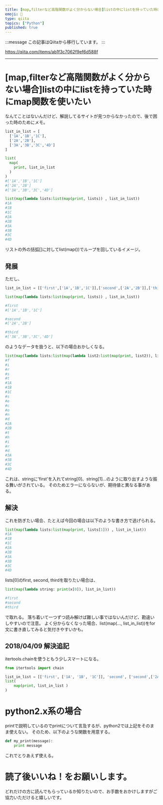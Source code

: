 ```yaml
---
title: [map,filterなど高階関数がよく分からない場合]listの中にlistを持っていた時にmap関数を使いたい
emoji: 📝
type: qiita
topics: ["Python"]
published: true
---
```


:::message
この記事はQiitaから移行しています。
:::

https://qiita.com/items/ab1f3c7062f9ef6d588f

---

# [map,filterなど高階関数がよく分からない場合]listの中にlistを持っていた時にmap関数を使いたい

なんてことはないんだけど、解説してるサイトが見つからなかったので、後で困った時のためにメモ。

``` list_in_list.py
list_in_list = [
  ['1A','1B','1C'],
  ['2A','2B'],
  ['3A','3B','3C','4D']
]

list(
  map(
    print, list_in_list
  )
)
#['1A','1B','1C']
#['2A','2B']
#['3A','3B','3C','4D']

list(map(lambda lists:list(map(print, lists)) , list_in_list))
#1A
#1B
#1C
#2A
#2B
#3A
#3B
#3C
#4D
```

リストの外の括弧[]に対してlist(map())でループを回しているイメージ。

## 発展

ただし、

``` list_in_list.py
list_in_list = [['first',['1A','1B','1C']],['second',['2A','2B']],['third',['3A','3B','3C','4D']]]

list(map(lambda lists:list(map(print, lists)) , list_in_list))

#first
#['1A','1B','1C']

#second
#['2A','2B']

#third
#['3A','3B','3C','4D']
```

のようなデータを扱うと、以下の場合おかしくなる。

``` list_in_list.py
list(map(lambda lists:list(map(lambda list2:list(map(print, list2)), lists)) , list_in_list))
#f
#i
#r
#s
#t
#1A
#1B
#1C
#s
#e
#c
#o
#n
#d
#2A
#2B
#t
#h
#i
#r
#d
#3A
#3B
#3C
#4D
```

これは、stringに'first'を入れてstring[0]、string[1]...のように取り出すような振る舞いがされている。
そのためエラーにならないが、期待値と異なる事がある。

## 解決
これを防ぎたい場合、たとえば今回の場合は以下のような書き方で逃げられる。

``` list_in_list.py
list(map(lambda lists:list(map(print, lists[1])) , list_in_list))
#1A
#1B
#1C
#2A
#2B
#3A
#3B
#3C
#4D
```

lists[0]のfirst, second, thirdを取りたい場合は、

``` list_in_list.py
list(map(lambda string: print(x[0]), list_in_list))

#first
#second
#third
```

で取れる。
落ち着いて一つずつ読み解けば難しい事ではないんだけど、勘違いしやすいので注意。
よく分からなくなった場合、list(map(..., list_in_list))をfor文に書き直してみると気付きやすいかも。

## 2018/04/09 解決追記
itertools.chainを使うともう少しスマートになる。

``` answer_comment.py
from itertools import chain

list_in_list = [['first', ['1A', '1B', '1C']], 'second', ['second',['2A', '2B']], ['third', [['3A', '3B', '3C', '4D']]]]
list(
    map(print, list_in_list )
)
```

# python2.x系の場合
printで説明しているのでprintについて言及するが、python2では上記をそのまま使えない。
そのため、以下のような関数を用意する。

``` python2.py
def my_print(message):
    print message
```
これでとりあえず使える。

# 読了後いいね！をお願いします。
どれだけの方に読んでもらっているか知りたいので、お手数をおかけしますがご協力いただけると嬉しいです。

